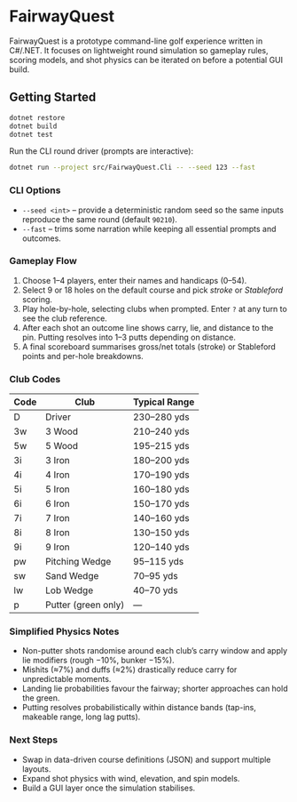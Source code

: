 # FairwayQuest

FairwayQuest is a prototype command-line golf experience written in C#/.NET. It focuses on lightweight round simulation so gameplay rules, scoring models, and shot physics can be iterated on before a potential GUI build.

## Getting Started

```bash
dotnet restore
dotnet build
dotnet test
```

Run the CLI round driver (prompts are interactive):

```bash
dotnet run --project src/FairwayQuest.Cli -- --seed 123 --fast
```

### CLI Options

* `--seed <int>` – provide a deterministic random seed so the same inputs reproduce the same round (default `90210`).
* `--fast` – trims some narration while keeping all essential prompts and outcomes.

### Gameplay Flow

1. Choose 1–4 players, enter their names and handicaps (0–54).
2. Select 9 or 18 holes on the default course and pick *stroke* or *Stableford* scoring.
3. Play hole-by-hole, selecting clubs when prompted. Enter `?` at any turn to see the club reference.
4. After each shot an outcome line shows carry, lie, and distance to the pin. Putting resolves into 1–3 putts depending on distance.
5. A final scoreboard summarises gross/net totals (stroke) or Stableford points and per-hole breakdowns.

### Club Codes

| Code | Club            | Typical Range |
|------|-----------------|---------------|
| D    | Driver          | 230–280 yds   |
| 3w   | 3 Wood          | 210–240 yds   |
| 5w   | 5 Wood          | 195–215 yds   |
| 3i   | 3 Iron          | 180–200 yds   |
| 4i   | 4 Iron          | 170–190 yds   |
| 5i   | 5 Iron          | 160–180 yds   |
| 6i   | 6 Iron          | 150–170 yds   |
| 7i   | 7 Iron          | 140–160 yds   |
| 8i   | 8 Iron          | 130–150 yds   |
| 9i   | 9 Iron          | 120–140 yds   |
| pw   | Pitching Wedge  | 95–115 yds    |
| sw   | Sand Wedge      | 70–95 yds     |
| lw   | Lob Wedge       | 40–70 yds     |
| p    | Putter (green only) | — |

### Simplified Physics Notes

* Non-putter shots randomise around each club’s carry window and apply lie modifiers (rough −10%, bunker −15%).
* Mishits (≈7%) and duffs (≈2%) drastically reduce carry for unpredictable moments.
* Landing lie probabilities favour the fairway; shorter approaches can hold the green.
* Putting resolves probabilistically within distance bands (tap-ins, makeable range, long lag putts).

### Next Steps

* Swap in data-driven course definitions (JSON) and support multiple layouts.
* Expand shot physics with wind, elevation, and spin models.
* Build a GUI layer once the simulation stabilises.
